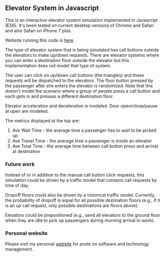 ## Elevator System in Javascript

This is an interactive elevator system simulation implemented in Javascript (ES6).  It's been tested on current desktop versions of Chrome and Safari and also Safari on iPhone 7 plus.

Website running this code is [here](https://steveobjectmethods.github.io/ElevatorJS).

The type of elevator system that is being simulated has call buttons outside the elevators to make up/down requests.  There are elevator systems where you can enter a destination floor outside the elevator but this implementation does not model that type of system.

The user can click on up/down call buttons (the triangles) and these requests will be dispatched to the elevators.  The floor button pressed by the passenger after she enters the elevator is randomized.  Note that this doesn't model the scenario where a group of people press a call button and each gets in and presses a different destination floor.

Elevator acceleration and deceleration is modeled.  Door open/close/pause at open are modeled.

The metrics displayed at the top are:
1. Ave Wait Time - the average time a passenger has to wait to be picked up
2. Ave Travel Time - the average time a passenger is inside an elevator
3. Ave Total Time - the average time between call button press and arrival at destination

### Future work

Instead of or in addition to the manual call button click requests, this simulation could be driven by a traffic model that contains call requests by time of day.

Dropoff floors could also be driven by a historical traffic model.  Currently, the probability of dropoff is equal for all possible destination floors (e.g., if it is an up call request, only possible destinations are floors above).

Elevators could be prepositioned (e.g., send all elevators to the ground floor when they are idle to pick up passengers during morning arrival to work).

### Personal website

Please visit my personal [website](https://ctoinsight.com/) for posts on software and technology management.
